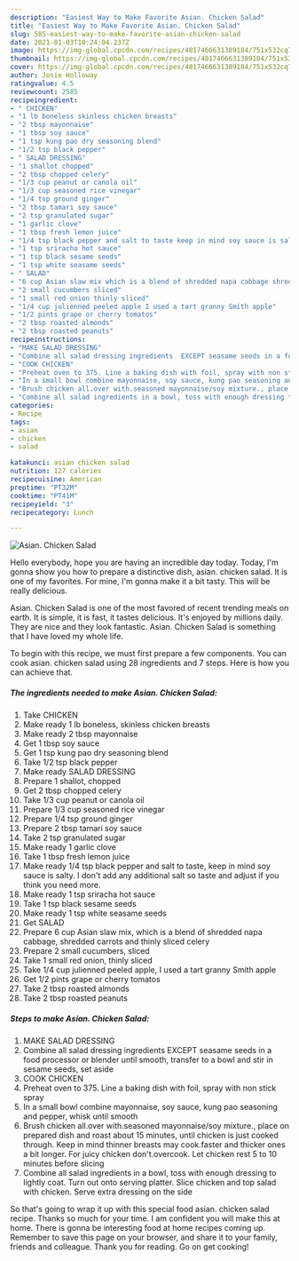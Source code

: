 ```yaml
---
description: "Easiest Way to Make Favorite Asian. Chicken Salad"
title: "Easiest Way to Make Favorite Asian. Chicken Salad"
slug: 585-easiest-way-to-make-favorite-asian-chicken-salad
date: 2021-01-03T10:24:04.237Z
image: https://img-global.cpcdn.com/recipes/4817466631389184/751x532cq70/asian-chicken-salad-recipe-main-photo.jpg
thumbnail: https://img-global.cpcdn.com/recipes/4817466631389184/751x532cq70/asian-chicken-salad-recipe-main-photo.jpg
cover: https://img-global.cpcdn.com/recipes/4817466631389184/751x532cq70/asian-chicken-salad-recipe-main-photo.jpg
author: Josie Holloway
ratingvalue: 4.5
reviewcount: 2585
recipeingredient:
- " CHICKEN"
- "1 lb boneless skinless chicken breasts"
- "2 tbsp mayonnaise"
- "1 tbsp soy sauce"
- "1 tsp kung pao dry seasoning blend"
- "1/2 tsp black pepper"
- " SALAD DRESSING"
- "1 shallot chopped"
- "2 tbsp chopped celery"
- "1/3 cup peanut or canola oil"
- "1/3 cup seasoned rice vinegar"
- "1/4 tsp ground ginger"
- "2 tbsp tamari soy sauce"
- "2 tsp granulated sugar"
- "1 garlic clove"
- "1 tbsp fresh lemon juice"
- "1/4 tsp black pepper and salt to taste keep in mind soy sauce is salty I dont add any additional salt so taste and adjust if you think you need more"
- "1 tsp sriracha hot sauce"
- "1 tsp black sesame seeds"
- "1 tsp white seasame seeds"
- " SALAD"
- "6 cup Asian slaw mix which is a blend of shredded napa cabbage shredded carrots and thinly sliced celery"
- "2 small cucumbers sliced"
- "1 small red onion thinly sliced"
- "1/4 cup julienned peeled apple I used a tart granny Smith apple"
- "1/2 pints grape or cherry tomatos"
- "2 tbsp roasted almonds"
- "2 tbsp roasted peanuts"
recipeinstructions:
- "MAKE SALAD DRESSING"
- "Combine all salad dressing ingredients  EXCEPT seasame seeds in a food processor or blender until smooth, transfer to a bowl and stir in sesame seeds, set aside"
- "COOK CHICKEN"
- "Preheat oven to 375. Line a baking dish with foil, spray with non stick spray"
- "In a small bowl combine mayonnaise, soy sauce, kung pao seasoning and pepper, whisk until smooth"
- "Brush chicken all.over with.seasoned mayonnaise/soy mixture., place on prepared dish and roast about 15 minutes, until chicken is just cooked through. Keep in mind thinner breasts may cook.faster and thicker ones a bit longer. For juicy chicken don&#39;t.overcook. Let chicken rest 5 to 10 minutes before slicing"
- "Combine all salad ingredients in a bowl, toss with enough dressing to lightly coat. Turn out onto serving platter. Slice chicken and top salad with chicken. Serve extra dressing on the side"
categories:
- Recipe
tags:
- asian
- chicken
- salad

katakunci: asian chicken salad 
nutrition: 127 calories
recipecuisine: American
preptime: "PT32M"
cooktime: "PT41M"
recipeyield: "3"
recipecategory: Lunch

---
```



![Asian. Chicken Salad](https://img-global.cpcdn.com/recipes/4817466631389184/751x532cq70/asian-chicken-salad-recipe-main-photo.jpg)

Hello everybody, hope you are having an incredible day today. Today, I'm gonna show you how to prepare a distinctive dish, asian. chicken salad. It is one of my favorites. For mine, I'm gonna make it a bit tasty. This will be really delicious.

Asian. Chicken Salad is one of the most favored of recent trending meals on earth. It is simple, it is fast, it tastes delicious. It's enjoyed by millions daily. They are nice and they look fantastic. Asian. Chicken Salad is something that I have loved my whole life.




To begin with this recipe, we must first prepare a few components. You can cook asian. chicken salad using 28 ingredients and 7 steps. Here is how you can achieve that.

<!--inarticleads1-->

##### The ingredients needed to make Asian. Chicken Salad:

1. Take  CHICKEN
1. Make ready 1 lb boneless, skinless chicken breasts
1. Make ready 2 tbsp mayonnaise
1. Get 1 tbsp soy sauce
1. Get 1 tsp kung pao dry seasoning blend
1. Take 1/2 tsp black pepper
1. Make ready  SALAD DRESSING
1. Prepare 1 shallot, chopped
1. Get 2 tbsp chopped celery
1. Take 1/3 cup peanut or canola oil
1. Prepare 1/3 cup seasoned rice vinegar
1. Prepare 1/4 tsp ground ginger
1. Prepare 2 tbsp tamari soy sauce
1. Take 2 tsp granulated sugar
1. Make ready 1 garlic clove
1. Take 1 tbsp fresh lemon juice
1. Make ready 1/4 tsp black pepper and salt to taste, keep in mind soy sauce is salty. I don&#39;t add any additional salt so taste and adjust if you think you need more.
1. Make ready 1 tsp sriracha hot sauce
1. Take 1 tsp black sesame seeds
1. Make ready 1 tsp white seasame seeds
1. Get  SALAD
1. Prepare 6 cup Asian slaw mix, which is a blend of shredded napa cabbage, shredded carrots and thinly sliced celery
1. Prepare 2 small cucumbers, sliced
1. Take 1 small red onion, thinly sliced
1. Take 1/4 cup julienned peeled apple, I used a tart granny Smith apple
1. Get 1/2 pints grape or cherry tomatos
1. Take 2 tbsp roasted almonds
1. Take 2 tbsp roasted peanuts




<!--inarticleads2-->

##### Steps to make Asian. Chicken Salad:

1. MAKE SALAD DRESSING
1. Combine all salad dressing ingredients  EXCEPT seasame seeds in a food processor or blender until smooth, transfer to a bowl and stir in sesame seeds, set aside
1. COOK CHICKEN
1. Preheat oven to 375. Line a baking dish with foil, spray with non stick spray
1. In a small bowl combine mayonnaise, soy sauce, kung pao seasoning and pepper, whisk until smooth
1. Brush chicken all.over with.seasoned mayonnaise/soy mixture., place on prepared dish and roast about 15 minutes, until chicken is just cooked through. Keep in mind thinner breasts may cook.faster and thicker ones a bit longer. For juicy chicken don&#39;t.overcook. Let chicken rest 5 to 10 minutes before slicing
1. Combine all salad ingredients in a bowl, toss with enough dressing to lightly coat. Turn out onto serving platter. Slice chicken and top salad with chicken. Serve extra dressing on the side




So that's going to wrap it up with this special food asian. chicken salad recipe. Thanks so much for your time. I am confident you will make this at home. There is gonna be interesting food at home recipes coming up. Remember to save this page on your browser, and share it to your family, friends and colleague. Thank you for reading. Go on get cooking!
